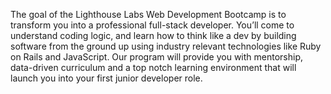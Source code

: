 The goal of the Lighthouse Labs Web Development Bootcamp is to transform you into a professional full-stack developer. You’ll come to understand coding logic, and learn how to think like a dev by building software from the ground up using industry relevant technologies like Ruby on Rails and JavaScript. Our program will provide you with mentorship, data-driven curriculum and a top notch learning environment that will launch you into your first junior developer role. 
